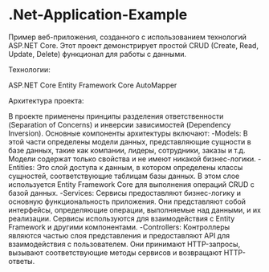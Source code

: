 # .Net-Application-Example
Пример веб-приложения, созданного с использованием технологий ASP.NET Core. Этот проект демонстрирует простой CRUD (Create, Read, Update, Delete) функционал для работы с данными.

Технологии:

ASP.NET Core
Entity Framework Core
AutoMapper

Архитектура проекта:

В проекте применены принципы разделения ответственности (Separation of Concerns) и инверсии зависимостей (Dependency Inversion). Основные компоненты архитектуры включают:
-Models: В этой части определены модели данных, представляющие сущности в базе данных, такие как компании, лидеры, сотрудники, заказы и т.д. Модели содержат только свойства и не имеют никакой бизнес-логики.
-Entities: Это слой доступа к данным, в котором определены классы сущностей, соответствующие таблицам базы данных. В этом слое используется Entity Framework Core для выполнения операций CRUD с базой данных.
-Services: Сервисы предоставляют бизнес-логику и основную функциональность приложения. Они представляют собой интерфейсы, определяющие операции, выполняемые над данными, и их реализации. Сервисы используются для взаимодействия с Entity Framework и другими компонентами.
-Controllers: Контроллеры являются частью слоя представления и предоставляют API для взаимодействия с пользователем. Они принимают HTTP-запросы, вызывают соответствующие методы сервисов и возвращают HTTP-ответы.
